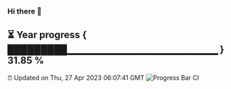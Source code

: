 ### Hi there 👋
⏳ Year progress { █████████▁▁▁▁▁▁▁▁▁▁▁▁▁▁▁▁▁▁▁▁▁ } 31.85 %
---
⏰ Updated on Thu, 27 Apr 2023 06:07:41 GMT
![Progress Bar CI](https://github.com/Moyi321/Moyi321/workflows/Progress%20Bar%20CI/badge.svg)
